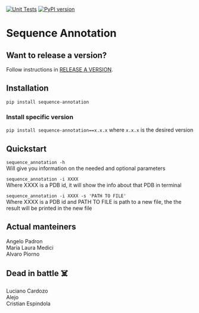 [![Unit Tests](https://github.com/BioinformaticaUNQ/sequence_annotation/actions/workflows/ci.yml/badge.svg)](github.com/BioinformaticaUNQ/sequence_annotation/actions/workflows/ci.yml) [![PyPI version](https://badge.fury.io/py/sequence-annotation.svg)](https://badge.fury.io/py/sequence-annotation)


# Sequence Annotation

## Want to release a version?
Follow instructions in [RELEASE A VERSION](RELEASE.md).

## Installation

`pip install sequence-annotation`

### Install specific version

`pip install sequence-annotation==x.x.x` where `x.x.x` is the desired version

## Quickstart

`sequence_annotation -h` <br>
 Will give you information on the needed and optional parameters <br>

`sequence_annotation -i XXXX` <br>
 Where XXXX is a PDB id, it will show the info about that PDB in terminal <br>

`sequence_annotation -i XXXX -s 'PATH TO FILE'` <br>
 Where XXXX is a PDB id and PATH TO FILE is path to a new file, the the result will be printed in the new file <br>

## Actual manteiners

Angelo Padron <br>
Maria Laura Medici <br>
Alvaro Piorno <br>

## Dead in battle :skull_and_crossbones:

Luciano Cardozo <br>
Alejo <br>
Cristian Espindola <br>
